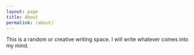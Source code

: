 ```yaml
---
layout: page
title: About
permalink: /about/
---
```


This is a random or creative writing space.
I will write whatever comes into my mind.
